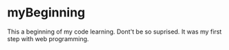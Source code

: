 # myBeginning
This a beginning of my code learning. Dont't be so suprised. It was my first step with web programming.
